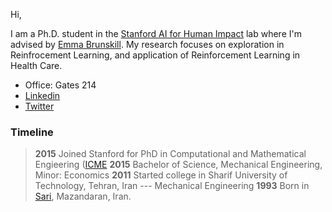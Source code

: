 Hi,

I am a Ph.D. student in the [Stanford AI for Human Impact](https://twitter.com/aiforhi) lab where I'm advised by [Emma Brunskill](https://cs.stanford.edu/people/ebrun/). My research focuses on exploration in Reinfrocement Learning, and application of Reinforcement Learning in Health Care.

- Office: Gates 214
- [Linkedin](https://www.linkedin.com/in/rkeramati/)
- [Twitter](https://twitter.com/RamtinKeramati?lang=en)

### Timeline
> **2015** Joined Stanford for PhD in Computational and Mathematical Engieering ([ICME](http://icme.stanford.edu)
> **2015** Bachelor of Science, Mechanical Engineering, Minor: Economics
> **2011** Started college in Sharif University of Technology, Tehran, Iran --- Mechanical Engineering 
> **1993** Born in [Sari](https://en.wikipedia.org/wiki/Sari,_Iran), Mazandaran, Iran.
